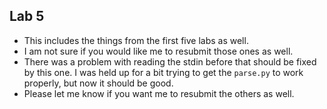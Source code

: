 ## Lab 5
* This includes the things from the first five labs as well. 
* I am not sure if you would like me to resubmit those ones as well. 
* There was a problem with reading the stdin before that should be fixed by this one. I was held up for a bit trying to get the `parse.py` to work properly, but now it should be good.
* Please let me know if you want me to resubmit the others as well.